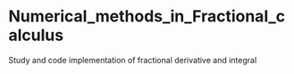 # Numerical_methods_in_Fractional_calculus
Study and code implementation of fractional derivative and integral
